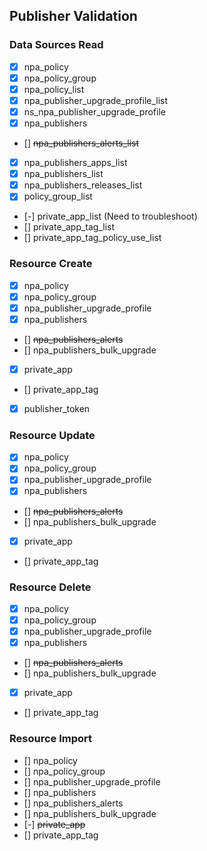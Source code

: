 ## Publisher Validation

### Data Sources Read
 - [x] npa_policy
 - [x] npa_policy_group
 - [x] npa_policy_list
 - [x] npa_publisher_upgrade_profile_list
 - [x] ns_npa_publisher_upgrade_profile
 - [x] npa_publishers
 - [] ~~npa_publishers_alerts_list~~
 - [x] npa_publishers_apps_list
 - [x] npa_publishers_list
 - [x] npa_publishers_releases_list
 - [x] policy_group_list
 - [-] private_app_list (Need to troubleshoot)
 - [] private_app_tag_list
 - [] private_app_tag_policy_use_list


 ### Resource Create
- [x] npa_policy
- [x] npa_policy_group
- [x] npa_publisher_upgrade_profile
- [x] npa_publishers
- [] ~~npa_publishers_alerts~~
- [] npa_publishers_bulk_upgrade
- [x] private_app
- [] private_app_tag
- [x] publisher_token

 ### Resource Update
- [x] npa_policy
- [x] npa_policy_group
- [x] npa_publisher_upgrade_profile
- [x] npa_publishers
- [] ~~npa_publishers_alerts~~
- [] npa_publishers_bulk_upgrade
- [x] private_app
- [] private_app_tag

 ### Resource Delete
- [x] npa_policy
- [x] npa_policy_group
- [x] npa_publisher_upgrade_profile
- [x] npa_publishers
- [] ~~npa_publishers_alerts~~
- [] npa_publishers_bulk_upgrade
- [x] private_app
- [] private_app_tag


 ### Resource Import
- [] npa_policy
- [] npa_policy_group
- [] npa_publisher_upgrade_profile
- [] npa_publishers
- [] npa_publishers_alerts
- [] npa_publishers_bulk_upgrade
- [-] ~~private_app~~
- [] private_app_tag


